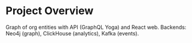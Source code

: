 # Project Overview
Graph of org entities with API (GraphQL Yoga) and React web.
Backends: Neo4j (graph), ClickHouse (analytics), Kafka (events).
